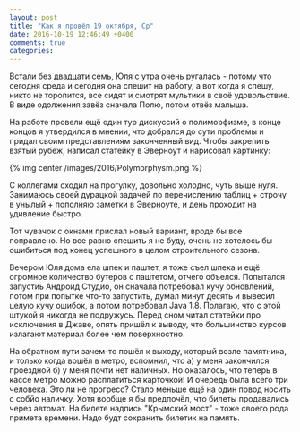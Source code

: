 ```yaml
---
layout: post
title: "Как я провёл 19 октября, Ср"
date: 2016-10-19 12:46:49 +0400
comments: true
categories: 
---
```

Встали без двадцати семь, Юля с утра очень ругалась - потому что сегодня среда и сегодня она спешит на работу, а вот когда я спешу, никто не торопится, все сидят и смотрят мультики в своё удовольствие. В виде одолжения завёз сначала Полю, потом отвёз малыша.

На работе провели ещё один тур дискуссий о полиморфизме, в конце концов я утвердился в мнении, что добрался до сути проблемы и придал своим представлениям законченный вид. Чтобы закрепить взятый рубеж, написал статейку в Эверноут и нарисовал картинку:

{% img center /images/2016/Polymorphysm.png  %} 

С коллегами сходил на прогулку, довольно холодно, чуть выше нуля. Занимаюсь своей дурацкой задачей по перечислению таблиц + строчу в унылый + пополняю заметки в Эверноуте, и день проходит на удивление быстро. 

Тот чувачок с окнами прислал новый вариант, вроде бы все поправлено. Но все равно спешить я не буду, очень не хотелось бы ошибиться под конец успешного в целом строительного сезона.

Вечером Юля дома ела шпек и паштет, я тоже съел шпека и ещё огромное количество бутеров с паштетом, отчего объелся. Попытался запустиь Андроид Студио, он сначала потребовал кучу обновлений, потом при попытке что-то запустить, думал минут десять и вывесил целую кучу ошибок, а потом потребовал Java 1.8. Полагаю, что с этой штукой я никогда не подружусь. Перед сном читал статейки про исключения в Джаве, опять пришёл к выводу, что большинство курсов излагают материал более чем поверхностно.

На обратном пути зачем-то пошёл к выходу, который возле памятника, и только когда вошёл в метро, вспомнил, что а) у меня закончился проездной б) у меня почти нет наличных. Но оказалось, что теперь в кассе метро можно расплатиться карточкой! И очередь была всего три человека. Это ли не прогресс? Стало меньше ещё на один повод носить с собйо наличку. Хотя вообще я бы предпочёл, что билеты продавались через автомат. На билете надпись "Крымский мост" - тоже своего рода примета времени. Надо будт сохранить билетик на память.